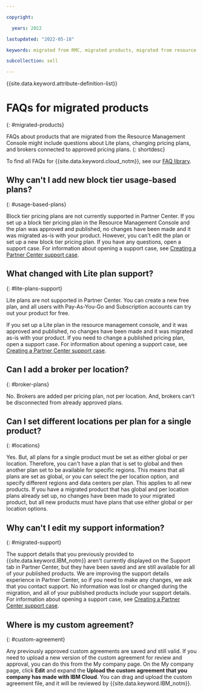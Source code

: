 ```yaml
---

copyright:

  years: 2022

lastupdated: "2022-05-18"

keywords: migrated from RMC, migrated products, migrated from resource management console, migration changes

subcollection: sell

---
```


{{site.data.keyword.attribute-definition-list}}

# FAQs for migrated products
{: #migrated-products}

FAQs about products that are migrated from the Resource Management Console might include questions about Lite plans, changing pricing plans, and brokers connected to approved pricing plans.
{: shortdesc}

To find all FAQs for {{site.data.keyword.cloud_notm}}, see our [FAQ library](/docs/faqs).

## Why can't I add new block tier usage-based plans?
{: #usage-based-plans}

Block tier pricing plans are not currently supported in Partner Center. If you set up a block tier pricing plan in the Resource Management Console and the plan was approved and published, no changes have been made and it was migrated as-is with your product. However, you can't edit the plan or set up a new block tier pricing plan. If you have any questions, open a support case. For information about opening a support case, see [Creating a Partner Center support case](/docs/sell?topic=sell-get-pc-support#pc-support-case).

## What changed with Lite plan support?
{: #lite-plans-support}

Lite plans are not supported in Partner Center. You can create a new free plan, and all users with Pay-As-You-Go and Subscription accounts can try out your product for free.

If you set up a Lite plan in the resource management console, and it was approved and published, no changes have been made and it was migrated as-is with your product. If you need to change a published pricing plan, open a support case. For information about opening a support case, see [Creating a Partner Center support case](/docs/sell?topic=sell-get-pc-support#pc-support-case).

## Can I add a broker per location?
{: #broker-plans}

No. Brokers are added per pricing plan, not per location. And, brokers can't be disconnected from already approved plans.

## Can I set different locations per plan for a single product?
{: #locations}

Yes. But, all plans for a single product must be set as either global or per location. Therefore, you can't have a plan that is set to global and then another plan set to be available for specific regions. This means that all plans are set as global, or you can select the per location option, and specify different regions and data centers per plan. This applies to all new products. If you have a migrated product that has global and per location plans already set up, no changes have been made to your migrated product, but all new products must have plans that use either global or per location options.


## Why can't I edit my support information?
{: #migrated-support}

The support details that you previously provided to {{site.data.keyword.IBM_notm}} aren't currently displayed on the Support tab in Partner Center, but they have been saved and are still available for all of your published products. We are improving the support details experience in Partner Center, so if you need to make any changes, we ask that you contact support. No information was lost or changed during the migration, and all of your published products include your support details. For information about opening a support case, see [Creating a Partner Center support case](/docs/sell?topic=sell-get-pc-support#pc-support-case).

## Where is my custom agreement?
{: #custom-agreement}

Any previously approved custom agreements are saved and still valid. If you need to upload a new version of the custom agreement for review and approval, you can do this from the My company page. On the My company page, click **Edit** and expand the **Upload the custom agreement that you company has made with IBM Cloud**. You can drag and upload the custom agreement file, and it will be reviewed by {{site.data.keyword.IBM_notm}}.
